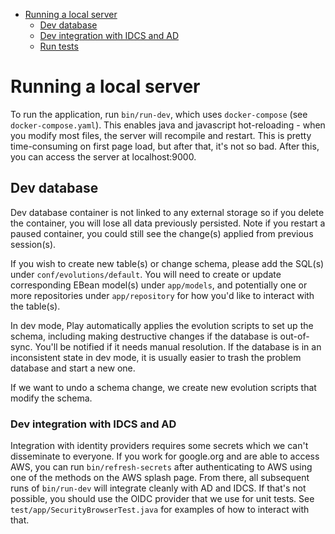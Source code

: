 
- [Running a local server](#running-a-local-server)
  * [Dev database](#dev-database)
  * [Dev integration with IDCS and AD](#dev-integration-with-idcs-and-ad)
  * [Run tests](#run-tests)

# Running a local server

To run the application, run `bin/run-dev`, which uses `docker-compose` (see `docker-compose.yaml`).
This enables java and javascript hot-reloading - when you modify most files, the server will recompile and restart.  This is pretty time-consuming on first page load, but after that, it's not so bad.
After this, you can access the server at localhost:9000.

## Dev database

Dev database container is not linked to any external storage so if you delete the container, you will lose all data previously persisted.
Note if you restart a paused container, you could still see the change(s) applied from previous session(s).

If you wish to create new table(s) or change schema, please add the SQL(s) under `conf/evolutions/default`.
You will need to create or update corresponding EBean model(s) under `app/models`, and potentially one or more repositories under `app/repository` for how you'd like to interact with the table(s).

In dev mode, Play automatically applies the evolution scripts to set up the schema, including making destructive changes if the database is out-of-sync.  You'll be notified if it needs manual resolution.
If the database is in an inconsistent state in dev mode, it is usually easier to trash the problem database and start a new one.

If we want to undo a schema change, we create new evolution scripts that modify the schema.

### Dev integration with IDCS and AD

Integration with identity providers requires some secrets which we can't disseminate to everyone.  If you work for google.org and are able to access AWS, you can run `bin/refresh-secrets` after authenticating to AWS using one of the methods on the AWS splash page.  From there, all subsequent runs of `bin/run-dev` will integrate cleanly with AD and IDCS.  If that's not possible, you should use the OIDC provider that we use for unit tests.  See `test/app/SecurityBrowserTest.java` for examples of how to interact with that.
